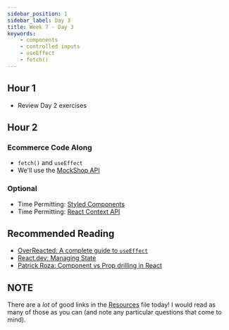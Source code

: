 ```yaml
---
sidebar_position: 1
sidebar_label: Day 3
title: Week 7 - Day 3
keywords:
    - components
    - controlled inputs
    - useEffect
    - fetch()
---
```


## Hour 1

- Review Day 2 exercises

## Hour 2

### Ecommerce Code Along

- `fetch()` and `useEffect`
- We'll use the [MockShop API](https://mock.shop/)

### Optional

- Time Permitting: [Styled Components](https://styled-components.com/)
- Time Permitting: [React Context API](https://react.dev/learn/passing-data-deeply-with-context#step-1-create-the-context)

## Recommended Reading

- [OverReacted: A complete guide to `useEffect`](https://overreacted.io/a-complete-guide-to-useeffect/)
- [React.dev: Managing State](https://react.dev/learn/managing-state)
- [Patrick Roza: Component vs Prop drilling in React](https://patrickroza.com/blog/component-vs-prop-drilling-in-react/)

## NOTE

There are a _lot_ of good links in the [Resources](./RESOURCES.md) file today! I would read as many of those as you can (and note any particular questions that come to mind).
